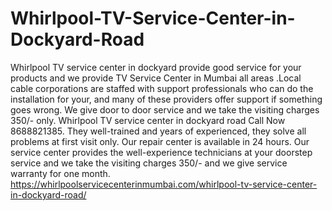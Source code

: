 # Whirlpool-TV-Service-Center-in-Dockyard-Road
Whirlpool TV service center in dockyard provide good service for your products and we provide TV Service Center in Mumbai all areas .Local cable corporations are staffed with support professionals who can do the installation for your, and many of these providers offer support if something goes wrong. We give door to door service and we take the visiting charges 350/- only.  Whirlpool TV service center in dockyard road Call Now 8688821385. They well-trained and years of experienced, they solve all problems at first visit only. Our repair center is available in 24 hours.  Our service center provides the well-experience technicians at your doorstep service and we take the visiting charges 350/- and we give service warranty for one month. https://whirlpoolservicecenterinmumbai.com/whirlpool-tv-service-center-in-dockyard-road/
